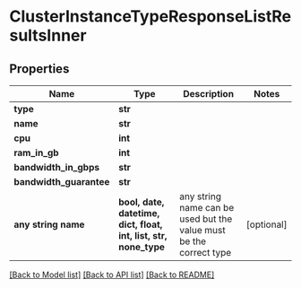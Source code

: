 # ClusterInstanceTypeResponseListResultsInner


## Properties
Name | Type | Description | Notes
------------ | ------------- | ------------- | -------------
**type** | **str** |  | 
**name** | **str** |  | 
**cpu** | **int** |  | 
**ram_in_gb** | **int** |  | 
**bandwidth_in_gbps** | **str** |  | 
**bandwidth_guarantee** | **str** |  | 
**any string name** | **bool, date, datetime, dict, float, int, list, str, none_type** | any string name can be used but the value must be the correct type | [optional]

[[Back to Model list]](../README.md#documentation-for-models) [[Back to API list]](../README.md#documentation-for-api-endpoints) [[Back to README]](../README.md)


